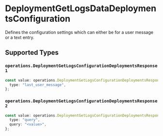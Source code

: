 # DeploymentGetLogsDataDeploymentsConfiguration

Defines the configuration settings which can either be for a user message or a text entry.


## Supported Types

### `operations.DeploymentGetLogsConfigurationDeploymentsResponse1`

```typescript
const value: operations.DeploymentGetLogsConfigurationDeploymentsResponse1 = {
  type: "last_user_message",
};
```

### `operations.DeploymentGetLogsConfigurationDeploymentsResponse2`

```typescript
const value: operations.DeploymentGetLogsConfigurationDeploymentsResponse2 = {
  type: "query",
  query: "<value>",
};
```

